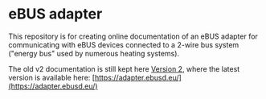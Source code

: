 eBUS adapter
============

This repository is for creating online documentation of an eBUS adapter for communicating with eBUS devices connected to
a 2-wire bus system ("energy bus" used by numerous heating systems).

The old v2 documentation is still kept here [Version 2](https://ebus.github.io/adapter/), where the latest version is
available here: [https://adapter.ebusd.eu/](https://adapter.ebusd.eu/)


